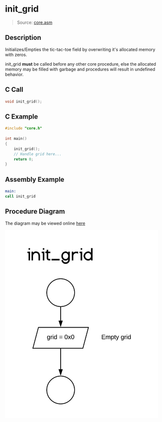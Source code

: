 # init_grid
> Source: [core.asm](/src/core.asm)

## Description

Initializes/Empties the tic-tac-toe field by overwriting it's allocated memory with zeros.

init_grid **must** be called before any other core procedure, else the allocated memory may be filled with garbage and procedures will result in undefined behavior.

## C Call
```C
void init_grid();
```

## C Example

```C
#include "core.h"

int main()
{
    init_grid();
    // Handle grid here...
    return 0;
}
```

## Assembly Example

```asm
main:
call init_grid
```

## Procedure Diagram

The diagram may be viewed online [here](https://www.lucidchart.com/documents/view/35b1d137-33df-4bc6-87dc-e6aa1f333ded)

![diagram](img/init_grid.png)
